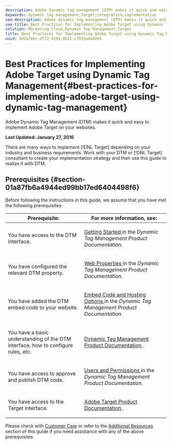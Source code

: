 ```yaml
---
description: Adobe dynamic tag management (DTM) makes it quick and easy to implement Adobe Target on your websites.
keywords: dynamic tag management;Target;integration;implementation
seo-description: Adobe dynamic tag management (DTM) makes it quick and easy to implement Adobe Target on your websites.
seo-title: Best Practices for Implementing Adobe Target using Dynamic Tag Management
solution: Marketing Cloud,Dynamic Tag Management,Target
title: Best Practices for Implementing Adobe Target using Dynamic Tag Management
uuid: 0d2afb6c-df72-4593-8b21-c701badad2e6
---
```


# Best Practices for Implementing Adobe Target using Dynamic Tag Management{#best-practices-for-implementing-adobe-target-using-dynamic-tag-management}

Adobe Dynamic Tag Management (DTM) makes it quick and easy to implement Adobe Target on your websites.

<!--
<p>V1.2: Updated to include new instructions for importing the Adobe Target library, built-in methods for adding global mbox parameters, instructions on how to retrieve Client Code, and some updated screenshots. </p>
<p>V1.1: Updated mbox.js section to use the new synchronous-loading option in the Target Tool (the Page Load rule workaround is no longer needed); updated mbox parameters section with new sub-section for DTM-placed. mboxes; updated product names to “Target” and “Target Classic Workflow;” added QA, Approve, Deploy section. </p>
-->

**Last Updated: January 27, 2016**

There are many ways to implement [!DNL Target] depending on your industry and business requirements. Work with your DTM or [!DNL Target] consultant to create your implementation strategy and then use this guide to realize it with DTM.

## Prerequisites {#section-01a87fb6a4944ed99bb17ed6404498f6}

Before following the instructions in this guide, we assume that you have met the following prerequisites: 

<table id="table_A79BD150A4294DB09AAD73CBA0E5BA06"> 
 <thead> 
  <tr> 
   <th colname="col1" class="entry"> Prerequisite: </th> 
   <th colname="col2" class="entry"> For more information, see: </th> 
  </tr> 
 </thead>
 <tbody> 
  <tr> 
   <td colname="col1"> <p> You have access to the DTM interface. </p> </td> 
   <td colname="col2"> <p> <a href="/help/using/getting-started/get-started.md" format="https" scope="external"> Getting Started </a> in the <i>Dynamic Tag Management Product Documentation</i>. </p> </td> 
  </tr> 
  <tr> 
   <td colname="col1"> <p>You have configured the relevant DTM property. </p> </td> 
   <td colname="col2"> <p> <a href="https://docs.adobe.com/help/en/dtm/using/admin/web-property.html" format="https" scope="external"> Web Properties </a> in the <i>Dynamic Tag Management Product Documentation</i>. </p> </td> 
  </tr> 
  <tr> 
   <td colname="col1"> <p>You have added the DTM embed code to your website. </p> </td> 
   <td colname="col2"> <p> <a href="https://docs.adobe.com/help/en/dtm/using/client-side/deployment.html" format="https" scope="external"> Embed Code and Hosting Options </a> in the <i>Dynamic Tag Management Product Documentation</i>. </p> </td> 
  </tr> 
  <tr> 
   <td colname="col1"> <p>You have a basic understanding of the DTM interface, how to configure rules, etc. </p> </td> 
   <td colname="col2"> <p> <a href="https://docs.adobe.com/content/help/en/dtm/using/dtm-home.html" format="https" scope="external"> Dynamic Tag Management Product Documentation </a>. </p> </td> 
  </tr> 
  <tr> 
   <td colname="col1"> <p>You have access to approve and publish DTM code. </p> </td> 
   <td colname="col2"> <p> <a href="https://docs.adobe.com/help/en/dtm/using/admin/users.html" format="https" scope="external"> Users and Permissions </a> in the <i>Dynamic Tag Management Product Documentation</i>. </p> </td> 
  </tr> 
  <tr> 
   <td colname="col1"> <p>You have access to the <span class="keyword"> Target </span> interface. </p> </td> 
   <td colname="col2"> <a href="https://docs.adobe.com/content/help/en/target/using/target-home.html" format="https" scope="external"> Adobe Target Product Documentation </a>. </td> 
  </tr> 
 </tbody> 
</table>

Please check with [Customer Care](https://helpx.adobe.com/contact/enterprise-support.ec.html) or refer to the [Additional Resources](additional-resources.md#concept-96eadfea07c544709d599d9d138a6bf5) section of this guide if you need assistance with any of the above prerequisites. 
